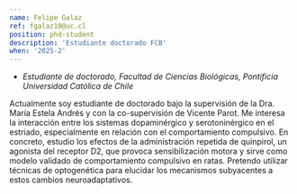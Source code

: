 ```yaml
---
name: Felipe Galaz
ref: fgalaz10@uc.cl
position: phd-student
description: 'Estudiante doctorado FCB'
when: '2025-2'
---
```


- _Estudiante de doctorado, Facultad de Ciencias Biológicas, Pontificia Universidad Católica de Chile_

Actualmente soy estudiante de doctorado bajo la supervisión de la Dra. María Estela Andrés y con la co-supervisión de Vicente Parot. Me interesa la interacción entre los sistemas dopaminérgico y serotoninérgico en el estriado, especialmente en relación con el comportamiento compulsivo. En concreto, estudio los efectos de la administración repetida de quinpirol, un agonista del receptor D2, que provoca sensibilización motora y sirve como modelo validado de comportamiento compulsivo en ratas. Pretendo utilizar técnicas de optogenética para elucidar los mecanismos subyacentes a estos cambios neuroadaptativos.